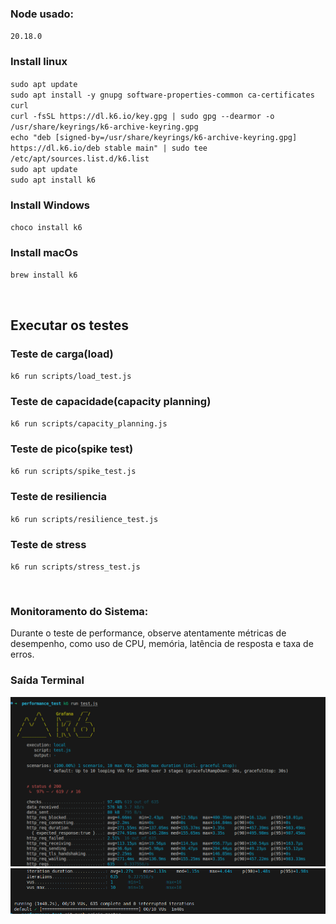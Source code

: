 ### Node usado: 
`20.18.0`


### Install linux
`sudo apt update`
<br>
`sudo apt install -y gnupg software-properties-common ca-certificates curl`
<br>
`curl -fsSL https://dl.k6.io/key.gpg | sudo gpg --dearmor -o /usr/share/keyrings/k6-archive-keyring.gpg`
<br>
`echo "deb [signed-by=/usr/share/keyrings/k6-archive-keyring.gpg] https://dl.k6.io/deb stable main" | sudo tee /etc/apt/sources.list.d/k6.list`
<br>
`sudo apt update`
<br>
`sudo apt install k6`

### Install Windows
`choco install k6`


### Install macOs
`brew install k6`


<br>

## Executar os testes

### Teste de carga(load)
`k6 run scripts/load_test.js`

### Teste de capacidade(capacity planning)
`k6 run scripts/capacity_planning.js`

### Teste de pico(spike test)
`k6 run scripts/spike_test.js`

### Teste de resiliencia
`k6 run scripts/resilience_test.js`

### Teste de stress
`k6 run scripts/stress_test.js`

<br>

### Monitoramento do Sistema:
 Durante o teste de performance, observe atentamente métricas de desempenho, como uso de CPU, memória, latência de resposta e taxa de erros.


### Saída Terminal
![Log do Terminal](images/image.png)
![Log do Terminal](images/image2.png)
